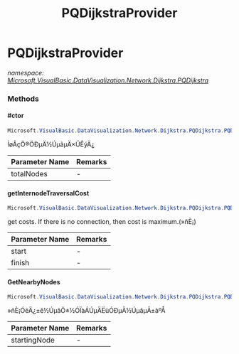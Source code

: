 ﻿---
title: PQDijkstraProvider
---

# PQDijkstraProvider
_namespace: [Microsoft.VisualBasic.DataVisualization.Network.Dijkstra.PQDijkstra](N-Microsoft.VisualBasic.DataVisualization.Network.Dijkstra.PQDijkstra.html)_





### Methods

#### #ctor
```csharp
Microsoft.VisualBasic.DataVisualization.Network.Dijkstra.PQDijkstra.PQDijkstraProvider.#ctor(System.Int32)
```
ÍøÂçÖ®ÖÐµÄ½ÚµãµÄ×ÜÊýÄ¿

|Parameter Name|Remarks|
|--------------|-------|
|totalNodes|-|


#### getInternodeTraversalCost
```csharp
Microsoft.VisualBasic.DataVisualization.Network.Dijkstra.PQDijkstra.PQDijkstraProvider.getInternodeTraversalCost(System.Int32,System.Int32)
```
get costs. If there is no connection, then cost is maximum.(»ñÈ¡)

|Parameter Name|Remarks|
|--------------|-------|
|start|-|
|finish|-|


#### GetNearbyNodes
```csharp
Microsoft.VisualBasic.DataVisualization.Network.Dijkstra.PQDijkstra.PQDijkstraProvider.GetNearbyNodes(System.Int32)
```
»ñÈ¡ÓëÄ¿±ê½ÚµãÖ±½ÓÏàÁÚµÄËùÓÐµÄ½ÚµãµÄ±àºÅ

|Parameter Name|Remarks|
|--------------|-------|
|startingNode|-|



